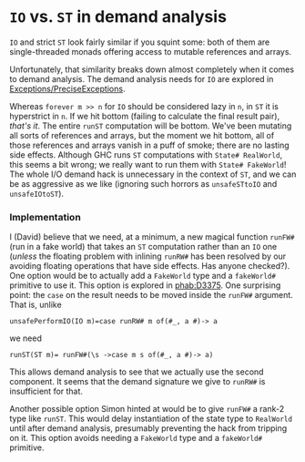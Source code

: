 # `IO` vs. `ST` in demand analysis

`IO` and strict `ST` look fairly similar if you squint some: both of them
are single-threaded monads offering access to mutable references and arrays.


Unfortunately, that similarity breaks down almost completely when it comes to
demand analysis. The demand analysis needs for `IO` are explored in
[Exceptions/PreciseExceptions](exceptions/precise-exceptions).


Whereas `forever m >> n` for `IO` should be considered lazy in `n`, in `ST` it is
hyperstrict in `n`. If we hit bottom (failing to calculate the final result pair),
*that's it*. The entire `runST` computation will be bottom. We've
been mutating all sorts of references and arrays, but the moment we hit bottom,
all of those references and arrays vanish in a puff of smoke; there are no lasting
side effects. Although GHC runs `ST` computations with `State# RealWorld`, this seems a bit wrong;
we really want to run them with `State# FakeWorld`! The whole I/O demand hack
is unnecessary in the context of `ST`, and we can be as aggressive as we like (ignoring
such horrors as `unsafeSTtoIO` and `unsafeIOtoST`).

### Implementation


I (David) believe that we need, at a minimum, a new magical function
`runFW#` (run in a fake world) that takes an `ST` computation rather
than an `IO` one (*unless* the floating problem with inlining `runRW#`
has been resolved by our avoiding floating operations that have side
effects. Has anyone checked?). One option would be to actually add a `FakeWorld`
type and a `fakeWorld#` primitive to use it. This option is explored
in [ phab:D3375](https://phabricator.haskell.org/D3375). One surprising point: the `case` on the result needs to be moved
inside the `runFW#` argument. That is, unlike

```
unsafePerformIO(IO m)=case runRW# m of(#_, a #)-> a
```


we need

```
runST(ST m)= runFW#(\s ->case m s of(#_, a #)-> a)
```


This allows demand analysis to see that we actually use the second component.
It seems that the demand signature we give to `runRW#` is insufficient for that.


Another possible option Simon hinted at would be to give `runFW#` a
rank-2 type like `runST`. This would delay instantiation of the state
type to `RealWorld` until after demand analysis, presumably preventing
the hack from tripping on it. This option avoids needing a `FakeWorld`
type and a `fakeWorld#` primitive.

